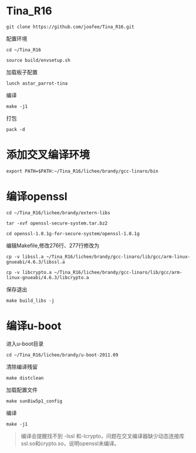 # Tina_R16
`git clone https://github.com/joofee/Tina_R16.git`

配置环境

`cd ~/Tina_R16`

`source build/envsetup.sh`

加载板子配置

`lunch astar_parrot-tina`

编译

`make -j1`

打包

`pack -d`

# 添加交叉编译环境
`export PATH=$PATH:~/Tina_R16/lichee/brandy/gcc-linaro/bin`
# 编译openssl
`cd ~/Tina_R16/lichee/brandy/extern-libs`

`tar -xvf openssl-secure-system.tar.bz2`

`cd openssl-1.0.1g-for-secure-system/openssl-1.0.1g`

编辑Makefile,修改276行、277行修改为

`cp -v libssl.a ~/Tina_R16/lichee/brandy/gcc-linaro/lib/gcc/arm-linux-gnueabi/4.6.3/libssl.a`

`cp -v libcrypto.a ~/Tina_R16/lichee/brandy/gcc-linaro/lib/gcc/arm-linux-gnueabi/4.6.3/libcrypto.a`

保存退出

`make build_libs -j`

# 编译u-boot
进入u-boot目录

`cd ~/Tina_R16/lichee/brandy/u-boot-2011.09`

清除编译残留

`make distclean`

加载配置文件

`make sun8iw5p1_config`

编译

`make -j1`

>编译会提醒找不到 -lssl 和-lcrypto，问题在交叉编译器缺少动态连接库ssl.so和crypto.so，说明openssl未编译。



